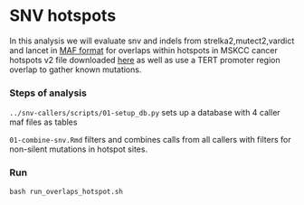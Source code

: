 # SNV hotspots

In this analysis we will evaluate snv and indels from strelka2,mutect2,vardict and lancet in [MAF format](https://docs.gdc.cancer.gov/Data/File_Formats/MAF_Format/) for overlaps within hotspots in MSKCC cancer hotspots v2 file downloaded [here](https://github.com/kgaonkar6/OpenPBTA-analysis/blob/recurrence-snv/analyses/hotspots-detection/input/hotspots_v2.xls) as well as use a TERT promoter region overlap to gather known mutations.


### Steps of analysis

`../snv-callers/scripts/01-setup_db.py` sets up a database with 4 caller maf files as tables 

`01-combine-snv.Rmd` filters and combines calls from all callers with filters for non-silent mutations in hotspot sites.

   
### Run

```
bash run_overlaps_hotspot.sh 

```

